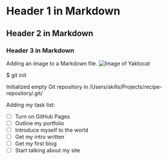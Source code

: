 # Header 1 in Markdown
## Header 2 in Markdown
### Header 3 in Markdown
Adding an image to a Markdown file.
![Image of Yaktocat](https://octodex.github.com/images/yaktocat.png)

$ git init

Initialized empty Git repository in /Users/skills/Projects/recipe-repository/.git/

Adding my task list:
- [ ] Turn on GitHub Pages
- [ ] Outline my portfolio
- [ ] Introduce myself to the world
- [ ] Get my intro written
- [ ] Get my first blog
- [ ] Start talking about my site
